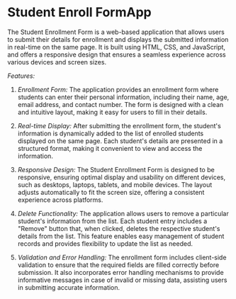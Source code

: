 # Student Enroll FormApp

The Student Enrollment Form is a web-based application that allows users to submit their details for enrollment and displays the submitted information in real-time on the same page. It is built using HTML, CSS, and JavaScript, and offers a responsive design that ensures a seamless experience across various devices and screen sizes.

*Features:*

1. *Enrollment Form:* The application provides an enrollment form where students can enter their personal information, including their name, age, email address, and contact number. The form is designed with a clean and intuitive layout, making it easy for users to fill in their details.

2. *Real-time Display:* After submitting the enrollment form, the student's information is dynamically added to the list of enrolled students displayed on the same page. Each student's details are presented in a structured format, making it convenient to view and access the information.

3. *Responsive Design:* The Student Enrollment Form is designed to be responsive, ensuring optimal display and usability on different devices, such as desktops, laptops, tablets, and mobile devices. The layout adjusts automatically to fit the screen size, offering a consistent experience across platforms.

4. *Delete Functionality:* The application allows users to remove a particular student's information from the list. Each student entry includes a "Remove" button that, when clicked, deletes the respective student's details from the list. This feature enables easy management of student records and provides flexibility to update the list as needed.

5. *Validation and Error Handling:* The enrollment form includes client-side validation to ensure that the required fields are filled correctly before submission. It also incorporates error handling mechanisms to provide informative messages in case of invalid or missing data, assisting users in submitting accurate information.
